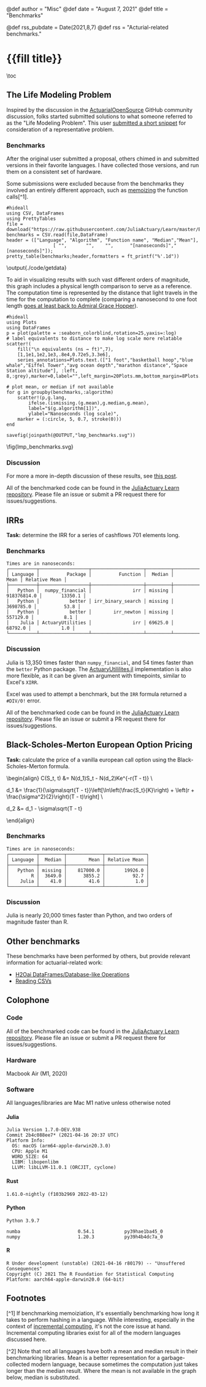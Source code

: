 @def author = "Misc"
@def date = "August 7, 2021"
@def title = "Benchmarks"

@def rss_pubdate = Date(2021,8,7)
@def rss = "Acturial-related benchmarks."

# {{fill title}}

\toc

## The Life Modeling Problem

Inspired by the discussion in the [ActuarialOpenSource](https://github.com/actuarialopensource) GitHub community discussion, folks started submitted solutions to what someone referred to as the "Life Modeling Problem". This user [submitted a short snippet](https://github.com/orgs/actuarialopensource/teams/common-room/discussions/5) for consideration of a representative problem.

### Benchmarks

After the original user submitted a proposal, others chimed in and submitted versions in their favorite languages. I have collected those versions, and run them on a consistent set of hardware.

Some submissions were excluded because from the benchmarks they involved an entirely different approach, such as [memoizing](https://en.wikipedia.org/wiki/Memoization) the function calls[^1].


```julia:./code/getdata
#hideall
using CSV, DataFrames
using PrettyTables
file = download("https://raw.githubusercontent.com/JuliaActuary/Learn/master/Benchmarks/LifeModelingProblem/benchmarks.csv")
benchmarks = CSV.read(file,DataFrame)
header = (["Language", "Algorithm", "Function name", "Median","Mean"],
                 [ "",       "",    "",      "[nanoseconds]","[nanoseconds]"]);
pretty_table(benchmarks;header,formatters = ft_printf("%'.1d"))
```
\output{./code/getdata}

To aid in visualizing results with such vast different orders of magnitude, this graph includes a physical length comparison to serve as a reference. The computation time is represented by the distance that light travels in the time for the computation to complete (comparing a nanosecond to one foot length [goes at least back to Admiral Grace Hopper](https://www.youtube.com/watch?v=9eyFDBPk4Yw)).

```julia:lmp_plot
#hideall
using Plots
using DataFrames
p = plot(palette = :seaborn_colorblind,rotation=25,yaxis=:log)
# label equivalents to distance to make log scale more relatable
scatter!(
    fill("\n equivalents (ns → ft)",7),
    [1,1e1,1e2,1e3,.8e4,0.72e5,3.3e6],
    series_annotations=Plots.text.(["1 foot","basketball hoop","blue whale","Eiffel Tower","avg ocean depth","marathon distance","Space Station altitude"], :left, 8,:grey),marker=0,label="",left_margin=20Plots.mm,bottom_margin=8Plots.mm)

# plot mean, or median if not available
for g in groupby(benchmarks,:algorithm)
    scatter!(p,g.lang,
        ifelse.(ismissing.(g.mean),g.median,g.mean),
        label="$(g.algorithm[1])",
        ylabel="Nanoseconds (log scale)",
    marker = (:circle, 5, 0.7, stroke(0)))
end

savefig(joinpath(@OUTPUT,"lmp_benchmarks.svg"))
```

\fig{lmp_benchmarks.svg}

### Discussion

For more a more in-depth discussion of these results, see [this post](/blog/life-modeling-problem/).

All of the benchmarked code can be found in the [JuliaActuary Learn repository](https://github.com/JuliaActuary/Learn/tree/master/Benchmarks/LifeModelingProblem). Please file an issue or submit a PR request there for issues/suggestions.

## IRRs

**Task:** determine the IRR for a series of cashflows 701 elements long.

### Benchmarks

```plaintext
Times are in nanoseconds:
┌──────────┬──────────────────┬───────────────────┬─────────┬─────────────┬───────────────┐
│ Language │          Package │          Function │  Median │        Mean │ Relative Mean │
├──────────┼──────────────────┼───────────────────┼─────────┼─────────────┼───────────────┤
│   Python │  numpy_financial │               irr │ missing │ 918376814.0 │       13350.1 │
│   Python │           better │ irr_binary_search │ missing │   3698785.0 │          53.8 │
│   Python │           better │        irr_newton │ missing │    557129.0 │           8.1 │
│    Julia │ ActuaryUtilities │               irr │ 69625.0 │     68792.0 │           1.0 │
└──────────┴──────────────────┴───────────────────┴─────────┴─────────────┴───────────────┘
```

### Discussion

Julia is 13,350 times faster than `numpy_financial`, and 54 times faster than the `better` Python package. The [ActuaryUtililites.jl](/#actuaryutilitiesjl) implementation is also more flexible, as it can be given an argument with timepoints, similar to Excel's `XIRR`.

Excel was used to attempt a benchmark, but the `IRR` formula returned a `#DIV/0!` error.

All of the benchmarked code can be found in the [JuliaActuary Learn repository](https://github.com/JuliaActuary/Learn/tree/master/Benchmarks/irr). Please file an issue or submit a PR request there for issues/suggestions.

## Black-Scholes-Merton European Option Pricing

**Task:** calculate the price of a vanilla european call option using the Black-Scholes-Merton formula.


\begin{align}
C(S_t, t) &= N(d_1)S_t - N(d_2)Ke^{-r(T - t)} \\

d_1 &= \frac{1}{\sigma\sqrt{T - t}}\left[\ln\left(\frac{S_t}{K}\right) + \left(r + \frac{\sigma^2}{2}\right)(T - t)\right] \\

d_2 &= d_1 - \sigma\sqrt{T - t}

\end{align}

### Benchmarks

```plaintext
Times are in nanoseconds:
┌──────────┬─────────┬─────────────┬───────────────┐
│ Language │  Median │        Mean │ Relative Mean │
├──────────┼─────────┼─────────────┼───────────────┤
│   Python │ missing │    817000.0 │       19926.0 │
│        R │  3649.0 │      3855.2 │          92.7 │
│    Julia │    41.0 │        41.6 │           1.0 │
└──────────┴─────────┴─────────────┴───────────────┘
```

### Discussion

Julia is nearly 20,000 times faster than Python, and two orders of magnitude faster than R.

## Other benchmarks

These benchmarks have been performed by others, but provide relevant information for actuarial-related work:

- [H2Oai DataFrames/Database-like Operations](https://h2oai.github.io/db-benchmark/)
- [Reading CSVs](https://juliacomputing.com/blog/2020/06/fast-csv/)


## Colophone

### Code

All of the benchmarked code can be found in the [JuliaActuary Learn repository](https://github.com/JuliaActuary/Learn/tree/master/Benchmarks/). Please file an issue or submit a PR request there for issues/suggestions.

### Hardware

Macbook Air (M1, 2020)

### Software

All languages/libraries are Mac M1 native unless otherwise noted

#### Julia

```
Julia Version 1.7.0-DEV.938
Commit 2b4c088ee7* (2021-04-16 20:37 UTC)
Platform Info:
  OS: macOS (arm64-apple-darwin20.3.0)
  CPU: Apple M1
  WORD_SIZE: 64
  LIBM: libopenlibm
  LLVM: libLLVM-11.0.1 (ORCJIT, cyclone)
```
 
#### Rust

```
1.61.0-nightly (f103b2969 2022-03-12)
```

#### Python

```
Python 3.9.7

numba                     0.54.1           py39hae1ba45_0
numpy                     1.20.3           py39h4b4dc7a_0
```

#### R

```
R Under development (unstable) (2021-04-16 r80179) -- "Unsuffered Consequences"
Copyright (C) 2021 The R Foundation for Statistical Computing
Platform: aarch64-apple-darwin20.0 (64-bit)
```

## Footnotes

[^1] If benchmarking memoiziation, it's essentially benchmarking how long it takes to perform hashing in a language. While interesting, especially in the context of [incremental computing](https://scattered-thoughts.net/writing/an-opinionated-map-of-incremental-and-streaming-systems), it's not the core issue at hand. Incremental computing libraries exist for all of the modern languages discussed here.

[^2] Note that not all languages have both a mean and median result in their benchmarking libraries. Mean is a better representation for a garbage-collected modern language, because sometimes the computation just takes longer than the median result. Where the mean is not available in the graph below, median is substituted.
